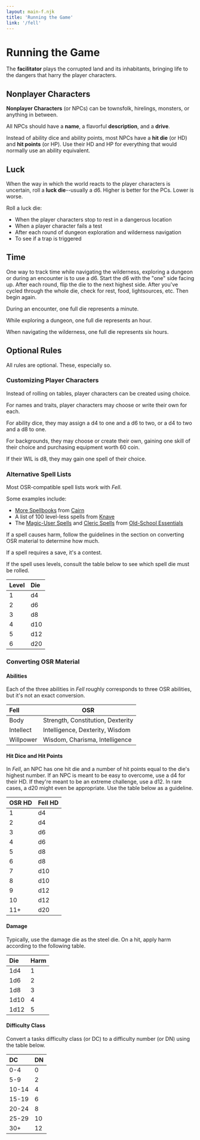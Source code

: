 ```yaml
---
layout: main-f.njk
title: 'Running the Game'
link: '/fell'
---
```


# Running the Game

The **facilitator** plays the corrupted land and its inhabitants, bringing life to the dangers that harry the player characters.

## Nonplayer Characters

**Nonplayer Characters** (or NPCs) can be townsfolk, hirelings, monsters, or anything in between.

All NPCs should have a **name**, a flavorful **description**, and a **drive**.

Instead of ability dice and ability points, most NPCs have a **hit die** (or HD) and **hit points** (or HP). Use their HD and HP for everything that would normally use an ability equivalent.

## Luck

When the way in which the world reacts to the player characters is uncertain, roll a **luck die**--usually a d6. Higher is better for the PCs. Lower is worse.

Roll a luck die:

- When the player characters stop to rest in a dangerous location
- When a player character fails a test
- After each round of dungeon exploration and wilderness navigation
- To see if a trap is triggered

## Time

One way to track time while navigating the wilderness, exploring a dungeon or during an encounter is to use a d6. Start the d6 with the "one" side facing up. After each round, flip the die to the next highest side. After you've cycled through the whole die, check for rest, food, lightsources, etc. Then begin again.

During an encounter, one full die represents a minute.

While exploring a dungeon, one full die represents an hour.

When navigating the wilderness, one full die represents six hours.

## Optional Rules

All rules are optional. These, especially so.

### Customizing Player Characters

Instead of rolling on tables, player characters can be created using choice.

For names and traits, player characters may choose or write their own for each.

For ability dice, they may assign a d4 to one and a d6 to two, or a d4 to two and a d8 to one.

For backgrounds, they may choose or create their own, gaining one skill of their choice and purchasing equipment worth 60 coin.

If their WIL is d8, they may gain one spell of their choice.

### Alternative Spell Lists

Most OSR-compatible spell lists work with *Fell*.

Some examples include:

- [More Spellbooks](https://cairnrpg.com/resources/more-spellbooks/) from [Cairn](https://cairnrpg.com/)
- A list of 100 level-less spells from [Knave](https://questingbeast.itch.io/knave)
- The [Magic-User Spells](https://oldschoolessentials.necroticgnome.com/srd/index.php/Magic-User_Spells) and [Cleric Spells](https://oldschoolessentials.necroticgnome.com/srd/index.php/Cleric_Spells) from [Old-School Essentials](https://oldschoolessentials.necroticgnome.com/srd/index.php/Main_Page)

If a spell causes harm, follow the guidelines in the section on converting OSR material to determine how much.

If a spell requires a save, it's a contest.

If the spell uses levels, consult the table below to see which spell die must be rolled.

Level|Die
:--|:--
1|d4
2|d6
3|d8
4|d10
5|d12
6|d20

### Converting OSR Material

#### Abilities

Each of the three abilities in *Fell* roughly corresponds to three OSR abilities, but it's not an exact conversion.

Fell|OSR
:--|---
Body|Strength, Constitution, Dexterity
Intellect|Intelligence, Dexterity, Wisdom
Willpower|Wisdom, Charisma, Intelligence

#### Hit Dice and Hit Points

In *Fell*, an NPC has one hit die and a number of hit points equal to the die's highest number. If an NPC is meant to be easy to overcome, use a d4 for their HD. If they're meant to be an extreme challenge, use a d12. In rare cases, a d20 might even be appropriate. Use the table below as a guideline.

OSR HD|Fell HD
:--|:--
1|d4
2|d4
3|d6
4|d6
5|d8
6|d8
7|d10
8|d10
9|d12
10|d12
11+|d20

#### Damage

Typically, use the damage die as the steel die. On a hit, apply harm according to the following table.

Die|Harm
:--|:--
1d4|1
1d6|2
1d8|3
1d10|4
1d12|5

#### Difficulty Class

Convert a tasks difficulty class (or DC) to a difficulty number (or DN) using the table below.

DC|DN
:--|:--
0-4|0
5-9|2
10-14|4
15-19|6
20-24|8
25-29|10
30+|12
